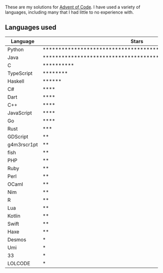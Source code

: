 These are my solutions for [Advent of Code](https://adventofcode.com). I have used a variety of languages, including many that I had little to no experience with.

## Languages used

| Language    | Stars                                                                                                                    |
| ----------- | ------------------------------------------------------------------------------------------------------------------------ |
| Python      | \*\*\*\*\*\*\*\*\*\*\*\*\*\*\*\*\*\*\*\*\*\*\*\*\*\*\*\*\*\*\*\*\*\*\*\*\*\*\*\*\*\*\*\*\*\*\*\*\*\*\*\*\*\*\*\*\*\*\*\* |
| Java        | \*\*\*\*\*\*\*\*\*\*\*\*\*\*\*\*\*\*\*\*\*\*\*\*\*\*\*\*\*\*\*\*\*\*\*\*\*\*\*\*\*\*\*\*\*\*\*\*\*\*\*\*\*\*             |
| C           | \*\*\*\*\*\*\*\*\*\*                                                                                                     |
| TypeScript  | \*\*\*\*\*\*\*\*                                                                                                         |
| Haskell     | \*\*\*\*\*\*                                                                                                             |
| C#          | \*\*\*\*                                                                                                                 |
| Dart        | \*\*\*\*                                                                                                                 |
| C++         | \*\*\*\*                                                                                                                 |
| JavaScript  | \*\*\*\*                                                                                                                 |
| Go          | \*\*\*\*                                                                                                                 |
| Rust        | \*\*\*                                                                                                                   |
| GDScript    | \*\*                                                                                                                     |
| g4m3rscr1pt | \*\*                                                                                                                     |
| fish        | \*\*                                                                                                                     |
| PHP         | \*\*                                                                                                                     |
| Ruby        | \*\*                                                                                                                     |
| Perl        | \*\*                                                                                                                     |
| OCaml       | \*\*                                                                                                                     |
| Nim         | \*\*                                                                                                                     |
| R           | \*\*                                                                                                                     |
| Lua         | \*\*                                                                                                                     |
| Kotlin      | \*\*                                                                                                                     |
| Swift       | \*\*                                                                                                                     |
| Haxe        | \*\*                                                                                                                     |
| Desmos      | \*                                                                                                                       |
| Umi         | \*                                                                                                                       |
| 33          | \*                                                                                                                       |
| LOLCODE     | \*                                                                                                                       |

